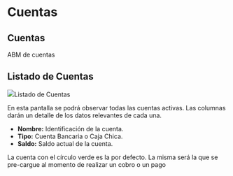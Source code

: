# Cuentas

## Cuentas

ABM de cuentas‌

## Listado de Cuentas <a id="listado-de-cuentas"></a>

![](https://blobscdn.gitbook.com/v0/b/gitbook-28427.appspot.com/o/assets%2F-LktHZVjDyW2QYdmJber%2F-LkzgfhPjX0bFYw-WVs3%2F-Lkzh8I8ej9cECwRw0-_%2Fcuentas.png?alt=media&token=9d8e9a2f-7ec4-4469-9553-6cd9c7786c39)Listado de Cuentas‌

En esta pantalla se podrá observar todas las cuentas activas. Las columnas darán un detalle de los datos relevantes de cada una.‌

* **Nombre:** Identificación de la cuenta.
* **Tipo:** Cuenta Bancaria o Caja Chica.
* **Saldo:** Saldo actual de la cuenta.

La cuenta con el círculo verde es la por defecto. La misma será la que se pre-cargue al momento de realizar un cobro o un pago

